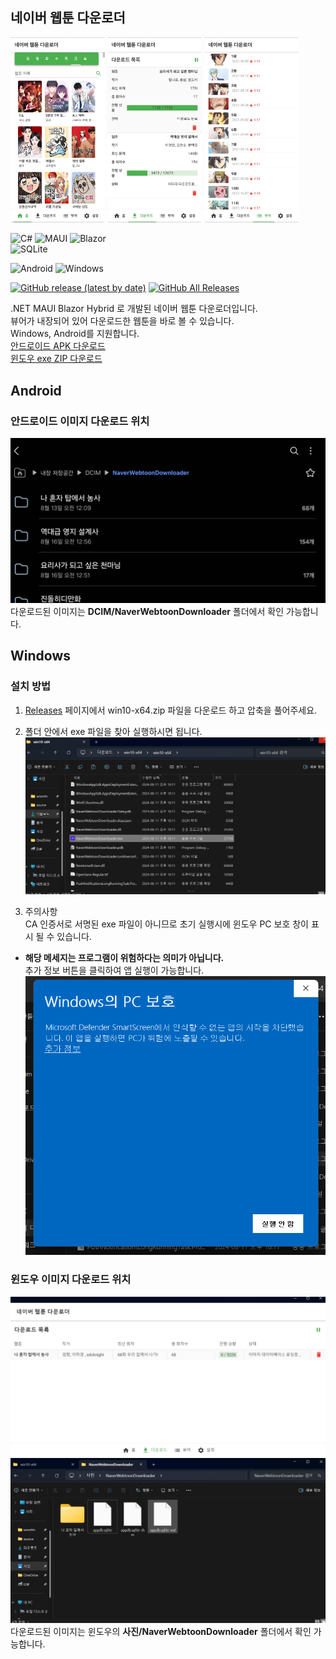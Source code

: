 ## 네이버 웹툰 다운로더
<p>
  <img src="img/mobile_home.jpg" style="width: 30%;">
  <img src="img/mobile_download.jpg" style="width: 30%;">
  <img src="img/mobile_viewer.jpg" style="width: 30%;">
</p>

![C#](https://img.shields.io/badge/c%23-%23239120.svg?style=for-the-badge&logo=csharp&logoColor=white)
![MAUI](https://img.shields.io/badge/MAUI-%235C2D91.svg?style=for-the-badge&logo=MAUI&logoColor=white)
![Blazor](https://img.shields.io/badge/blazor-%235C2D91.svg?style=for-the-badge&logo=blazor&logoColor=white)  
![SQLite](https://img.shields.io/badge/sqlite-%2307405e.svg?style=for-the-badge&logo=sqlite&logoColor=white)  

![Android](https://img.shields.io/badge/Android-3DDC84?style=for-the-badge&logo=android&logoColor=white)
![Windows](https://img.shields.io/badge/Windows-0078D6?style=for-the-badge&logo=windows&logoColor=white)  

[![GitHub release (latest by date)](https://img.shields.io/github/v/release/woorim02/Naver-Webtoon-Downloader?label=latest&style=flat-square)](https://github.com/woorim02/Naver-Webtoon-Downloader/releases/latest)
[![GitHub All Releases](https://img.shields.io/github/downloads/woorim02/Naver-Webtoon-Downloader/total?label=downloads&style=flat-square)](https://github.com/woorim02/Naver-Webtoon-Downloader/releases)  

.NET MAUI Blazor Hybrid 로 개발된 네이버 웹툰 다운로더입니다.  
뷰어가 내장되어 있어 다운로드한 웹툰을 바로 볼 수 있습니다.  
Windows, Android를 지원합니다.  
[안드로이드 APK 다운로드](https://github.com/woorim02/Naver-Webtoon-Downloader/releases/download/v0.1.1/NaverWebtoonDownloader.apk)  
[윈도우 exe ZIP 다운로드](https://github.com/woorim02/Naver-Webtoon-Downloader/releases/download/v0.1.1/NaverWebtoonDownloader-win10-x64.zip)


## Android
### 안드로이드 이미지 다운로드 위치 
![img](img/mobile_download_path.jpg)
다운로드된 이미지는 **DCIM/NaverWebtoonDownloader** 폴더에서 확인 가능합니다.

## Windows
### 설치 방법  
1. [Releases](https://github.com/woorim02/Naver-Webtoon-Downloader/releases) 페이지에서 win10-x64.zip
파일을 다운로드 하고 압축을 풀어주세요.  

2. 폴더 안에서 exe 파일을 찾아 실행하시면 됩니다.
 ![exe](/img/desktop_exe.png)  

3. 주의사항  
 CA 인증서로 서명된 exe 파일이 아니므로 초기 실행시에 윈도우 PC 보호 창이 표시 될 수 있습니다.   
- **해당 메세지는 프로그램이 위험하다는 의미가 아닙니다.**  
 추가 정보 버튼을 클릭하여 앱 실행이 가능합니다.
 ![execute](img/desktop_execute1.png)

### 윈도우 이미지 다운로드 위치 
![imgs](img/desktop_download.png)
![imgs](img/desktop_download_folder.png)
다운로드된 이미지는 윈도우의 **사진/NaverWebtoonDownloader** 폴더에서 확인 가능합니다.
